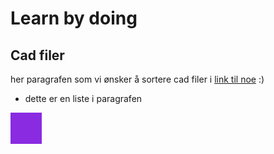 # Learn by doing

## Cad filer

her paragrafen som vi ønsker å sortere cad filer i [link til noe](/cad/) :)

- dette er en liste i paragrafen

<div id="minDiv" style="background-color: blueviolet; width: 50px; height: 50px;"></div>

<script>
    let div = document.getElementById("minDiv")
    
    function myFunction()
    {
        if(div.style.backgroundColor == "black"){
            div.style.backgroundColor = "blueviolet"
        }
        else{
            div.style.backgroundColor = "black"
        }
    }

    div.addEventListener('click', myFunction)
</script>